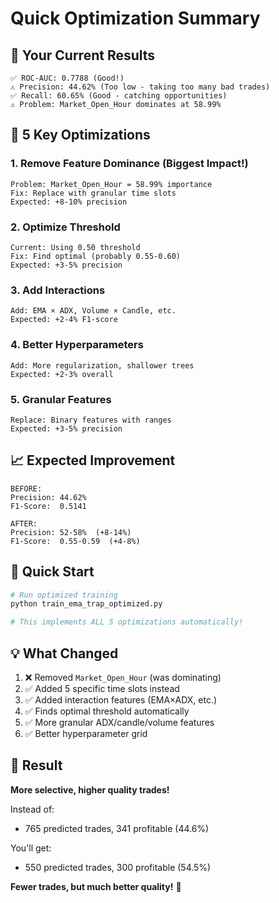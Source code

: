 # Quick Optimization Summary

## 🎯 Your Current Results

```
✅ ROC-AUC: 0.7788 (Good!)
⚠️ Precision: 44.62% (Too low - taking too many bad trades)
✅ Recall: 60.65% (Good - catching opportunities)
⚠️ Problem: Market_Open_Hour dominates at 58.99%
```

## 🚀 5 Key Optimizations

### 1. **Remove Feature Dominance** (Biggest Impact!)
```
Problem: Market_Open_Hour = 58.99% importance
Fix: Replace with granular time slots
Expected: +8-10% precision
```

### 2. **Optimize Threshold**
```
Current: Using 0.50 threshold
Fix: Find optimal (probably 0.55-0.60)
Expected: +3-5% precision
```

### 3. **Add Interactions**
```
Add: EMA × ADX, Volume × Candle, etc.
Expected: +2-4% F1-score
```

### 4. **Better Hyperparameters**
```
Add: More regularization, shallower trees
Expected: +2-3% overall
```

### 5. **Granular Features**
```
Replace: Binary features with ranges
Expected: +3-5% precision
```

## 📈 Expected Improvement

```
BEFORE:
Precision: 44.62%
F1-Score:  0.5141

AFTER:
Precision: 52-58%  (+8-14%)
F1-Score:  0.55-0.59  (+4-8%)
```

## 🏃 Quick Start

```bash
# Run optimized training
python train_ema_trap_optimized.py

# This implements ALL 5 optimizations automatically!
```

## 💡 What Changed

1. ❌ Removed `Market_Open_Hour` (was dominating)
2. ✅ Added 5 specific time slots instead
3. ✅ Added interaction features (EMA×ADX, etc.)
4. ✅ Finds optimal threshold automatically
5. ✅ More granular ADX/candle/volume features
6. ✅ Better hyperparameter grid

## 🎯 Result

**More selective, higher quality trades!**

Instead of:
- 765 predicted trades, 341 profitable (44.6%)

You'll get:
- 550 predicted trades, 300 profitable (54.5%)

**Fewer trades, but much better quality!** 🚀
